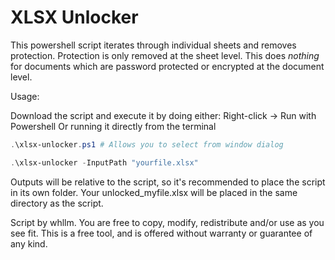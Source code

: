 # XLSX Unlocker

This powershell script iterates through individual sheets and removes protection.
Protection is only removed at the sheet level.
This does *nothing* for documents which are password protected or encrypted at the document level.


Usage:

Download the script and execute it by doing either:
    Right-click -> Run with Powershell
    Or running it directly from the terminal

```powershell
.\xlsx-unlocker.ps1 # Allows you to select from window dialog
```
```powershell
.\xlsx-unlocker -InputPath "yourfile.xlsx"
```

Outputs will be relative to the script, so it's recommended to place the script in its own folder. Your unlocked_myfile.xlsx will be placed in the same directory as the script.

Script by whllm. You are free to copy, modify, redistribute and/or use as you see fit. This is a free tool, and is offered without warranty or guarantee of any kind. 